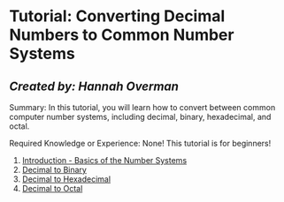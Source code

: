 # Tutorial: Converting Decimal Numbers to Common Number Systems
## *Created by: Hannah Overman*

Summary: In this tutorial, you will learn how to convert between common computer number systems, including decimal, binary, hexadecimal, and octal.

Required Knowledge or Experience: None! This tutorial is for beginners!

1. [Introduction - Basics of the Number Systems](https://github.com/hannahandboba/FinalTutorial/blob/main/WhatAreNumberSystems.md)
2. [Decimal to Binary](https://github.com/hannahandboba/FinalTutorial/blob/main/Decimal%20to%20Binary.md)
3. [Decimal to Hexadecimal](https://github.com/hannahandboba/FinalTutorial/tree/main)
4. [Decimal to Octal](https://github.com/hannahandboba/FinalTutorial/blob/main/Decimal%20to%20Octal.md)

